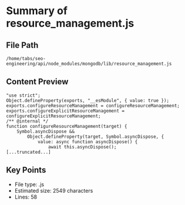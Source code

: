 # Summary of resource_management.js
  
## File Path
`/home/tabs/seo-engineering/api/node_modules/mongodb/lib/resource_management.js`

## Content Preview
```
"use strict";
Object.defineProperty(exports, "__esModule", { value: true });
exports.configureResourceManagement = configureResourceManagement;
exports.configureExplicitResourceManagement = configureExplicitResourceManagement;
/** @internal */
function configureResourceManagement(target) {
    Symbol.asyncDispose &&
        Object.defineProperty(target, Symbol.asyncDispose, {
            value: async function asyncDispose() {
                await this.asyncDispose();
[...truncated...]
```

## Key Points
- File type: .js
- Estimated size: 2549 characters
- Lines: 58
